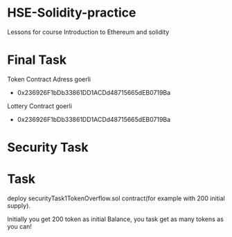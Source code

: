 # HSE-Solidity-practice
Lessons for course Introduction to Ethereum and solidity

# Final Task 

Token Contract Adress goerli 
 - 0x236926F1bDb33861DD1ACDd48715665dEB0719Ba


Lottery Contract goerli
- 0x236926F1bDb33861DD1ACDd48715665dEB0719Ba

# Security Task

# Task 
deploy securityTask1TokenOverflow.sol contract(for example with 200 initial supply).


Initially you get 200 token as initial Balance, you task get as many tokens as you can! 





